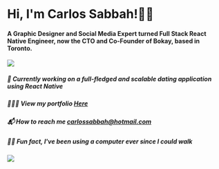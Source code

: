 # Hi, I'm Carlos Sabbah!👋🏼

#### A Graphic Designer and Social Media Expert turned Full Stack React Native Engineer, now the CTO and Co-Founder of Bokay, based in Toronto.
 
![](https://github-profile-trophy.vercel.app/?username=csabbah&theme=juicyfresh&no-frame=false&no-bg=false&margin-w=4)

##### 🤳 Currently working on a full-fledged and scalable dating application using React Native
##### 👨🏽‍💻️ View my portfolio [Here](https://carlos-sabbah-portfolio.vercel.app/)
##### 📬 How to reach me carlossabbah@hotmail.com
##### 👶🏽 Fun fact, I've been using a computer ever since I could walk

![](https://github-readme-streak-stats.herokuapp.com/?user=csabbah&theme=dark&hide_border=false)
